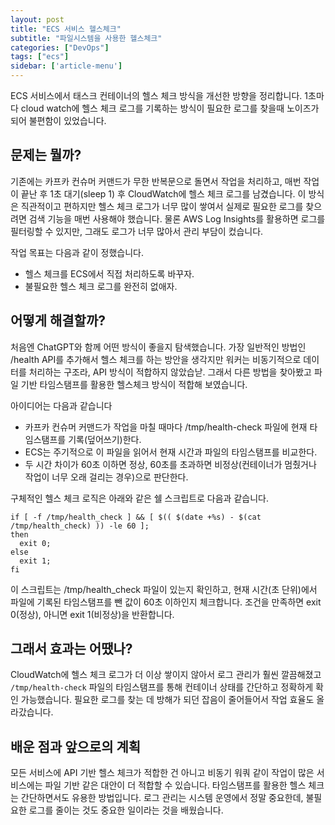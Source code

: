 ```yaml
---
layout: post
title: "ECS 서비스 헬스체크"
subtitle: "파일시스템을 사용한 헬스체크"
categories: ["DevOps"]
tags: ["ecs"]
sidebar: ['article-menu']
---
```



ECS 서비스에서 태스크 컨테이너의 헬스 체크 방식을 개선한 방향을 정리합니다.
1초마다 cloud watch에 헬스 체크 로그를 기록하는 방식이 필요한 로그를 찾을때 노이즈가 되어 불편함이 있었습니다. 


## 문제는 뭘까?
기존에는 카프카 컨슈머 커맨드가 무한 반복문으로 돌면서 작업을 처리하고, 
매번 작업이 끝난 후 1초 대기(sleep 1) 후 CloudWatch에 헬스 체크 로그를 남겼습니다. 
이 방식은 직관적이고 편하지만 헬스 체크 로그가 너무 많이 쌓여서 실제로 필요한 로그를 찾으려면 검색 기능을 매번 사용해야 했습니다. 
물론 AWS Log Insights를 활용하면 로그를 필터링할 수 있지만, 그래도 로그가 너무 많아서 관리 부담이 컸습니다.

작업 목표는 다음과 같이 정했습니다.
- 헬스 체크를 ECS에서 직접 처리하도록 바꾸자.
- 불필요한 헬스 체크 로그를 완전히 없애자.

## 어떻게 해결할까?

처음엔 ChatGPT와 함께 어떤 방식이 좋을지 탐색했습니다. 
가장 일반적인 방법인 /health API를 추가해서 헬스 체크를 하는 방안을 생각지만 워커는 비동기적으로 데이터를 처리하는 구조라, API 방식이 적합하지 않았습낟.
그래서 다른 방법을 찾아봤고 파일 기반 타임스탬프를 활용한 헬스체크 방식이 적합해 보였습니다. 

아이디어는 다음과 같습니다
- 카프카 컨슈머 커맨드가 작업을 마칠 때마다 /tmp/health-check 파일에 현재 타임스탬프를 기록(덮어쓰기)한다.
- ECS는 주기적으로 이 파일을 읽어서 현재 시간과 파일의 타임스탬프를 비교한다.
- 두 시간 차이가 60초 이하면 정상, 60초를 초과하면 비정상(컨테이너가 멈췄거나 작업이 너무 오래 걸리는 경우)으로 판단한다.

구체적인 헬스 체크 로직은 아래와 같은 쉘 스크립트로 다음과 같습니다.
```
if [ -f /tmp/health_check ] && [ $(( $(date +%s) - $(cat /tmp/health_check) )) -le 60 ];
then
  exit 0;
else
  exit 1;
fi
```

이 스크립트는 /tmp/health_check 파일이 있는지 확인하고, 현재 시간(초 단위)에서 파일에 기록된 타임스탬프를 뺀 값이 60초 이하인지 체크합니다. 
조건을 만족하면 exit 0(정상), 아니면 exit 1(비정상)을 반환합니다.

## 그래서 효과는 어땠나?

CloudWatch에 헬스 체크 로그가 더 이상 쌓이지 않아서 로그 관리가 훨씬 깔끔해졌고
`/tmp/health-check` 파일의 타임스탬프를 통해 컨테이너 상태를 간단하고 정확하게 확인 가능했습니다.
필요한 로그를 찾는 데 방해가 되던 잡음이 줄어들어서 작업 효율도 올라갔습니다.

## 배운 점과 앞으로의 계획

모든 서비스에 API 기반 헬스 체크가 적합한 건 아니고 비동기 워쿼 같이 작업이 많은 서비스에는 파일 기반 같은 대안이 더 적합할 수 있습니다.
타임스탬프를 활용한 헬스 체크는 간단하면서도 유용한 방법입니다.
로그 관리는 시스템 운영에서 정말 중요한데, 불필요한 로그를 줄이는 것도 중요한 일이라는 것을 배웠습니다.
